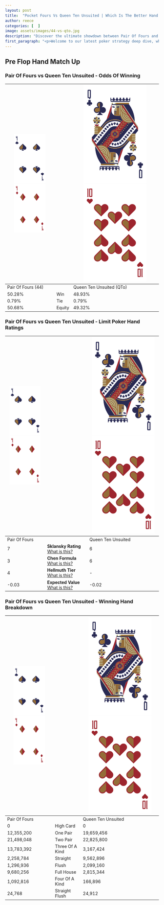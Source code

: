 ```yaml
---
layout: post
title:  "Pocket Fours Vs Queen Ten Unsuited | Which Is The Better Hand In Poker? A Complete Guide"
author: reece
categories: [  ]
image: assets/images/44-vs-qto.jpg
description: "Discover the ultimate showdown between Pair Of Fours and Queen Ten Unsuited in poker! Uncover the odds, strategies, and scenarios where one hand triumphs over the other. Get ready to up your poker game with this thrilling analysis."
first_paragraph: "<p>Welcome to our latest poker strategy deep dive, where we're pitting two distinct hands against each other in a high-stakes showdown: Pair Of Fours vs Queen Ten Unsuited.</p><p>In the dynamic world of poker, every decision counts, and knowing which hand holds the upper hand is key to your success at the table.</p><p>In this article, we'll dissect these two hands, explore the scenarios where one dominates the other, and equip you with the knowledge to make strategic choices that can tip the odds in your favor.</p><p>Get ready to unravel the intriguing dynamics of these poker hands and elevate your game to new heights.</p>"
---
```




[comment]: # (sp0)

## Pre Flop Hand Match Up

<div class="table hand-ratings" markdown="1"> 



### Pair Of Fours vs Queen Ten Unsuited - Odds Of Winning


    
| ![image info](assets/images/hand1/4.png) ![image info](assets/images/hand1/4o.png) |  | ![image info](assets/images/hand2/Q.png) ![image info](assets/images/hand2/To.png) |
| -------- | -------- | -------- |
| Pair Of Fours (44) |  | Queen Ten Unsuited (QTo) |
| 50.28% | Win | 48.93% |
| 0.79% | Tie | 0.79% |
| 50.68% | Equity | 49.32% |




[comment]: # (sp1)



### Pair Of Fours vs Queen Ten Unsuited - Limit Poker Hand Ratings


    
| ![image info](assets/images/hand1/4.png) ![image info](assets/images/hand1/4o.png) |  | ![image info](assets/images/hand2/Q.png) ![image info](assets/images/hand2/To.png) |
| -------- | -------- | -------- |
| Pair Of Fours |  | Queen Ten Unsuited |
| 7 | **Sklansky Rating** [What is this?](/sklansky-rating-explained) | 6 |
| 3 | **Chen Formula** [What is this?](/chen-formula-explained) | 6 |
| 4 | **Hellmuth Tier** [What is this?](/Hellmuth-tier-explained) | - |
| -0.03 | **Expected Value** [What is this?](/expected-value-explained) | -0.02 |




[comment]: # (sp2)



### Pair Of Fours vs Queen Ten Unsuited - Winning Hand Breakdown


    
| ![image info](assets/images/hand1/4.png) ![image info](assets/images/hand1/4o.png) |  | ![image info](assets/images/hand2/Q.png) ![image info](assets/images/hand2/To.png) |
| -------- | -------- | -------- |
| Pair Of Fours |  | Queen Ten Unsuited |
| 0 | High Card | 0 |
| 12,355,200 | One Pair | 19,659,456 |
| 21,498,048 | Two Pair | 22,825,800 |
| 13,783,392 | Three Of A Kind | 3,167,424 |
| 2,258,784 | Straight | 9,562,896 |
| 1,296,936 | Flush | 2,099,160 |
| 9,680,256 | Full House | 2,815,344 |
| 1,092,816 | Four Of A Kind | 166,896 |
| 24,768 | Straight Flush | 24,912 |




[comment]: # (sp3)



</div>

[comment]: # (sp4)



[comment]: # (sp5)

